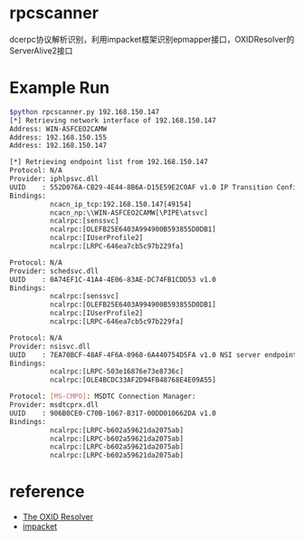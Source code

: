 # rpcscanner
dcerpc协议解析识别，利用impacket框架识别epmapper接口，OXIDResolver的ServerAlive2接口

# Example Run
```bash
$python rpcscanner.py 192.168.150.147                      
[*] Retrieving network interface of 192.168.150.147
Address: WIN-ASFCEO2CAMW
Address: 192.168.150.155
Address: 192.168.150.147

[*] Retrieving endpoint list from 192.168.150.147
Protocol: N/A 
Provider: iphlpsvc.dll 
UUID    : 552D076A-CB29-4E44-8B6A-D15E59E2C0AF v1.0 IP Transition Configuration endpoint
Bindings: 
          ncacn_ip_tcp:192.168.150.147[49154]
          ncacn_np:\\WIN-ASFCEO2CAMW[\PIPE\atsvc]
          ncalrpc:[senssvc]
          ncalrpc:[OLEFB25E6403A994900B593855D0DB1]
          ncalrpc:[IUserProfile2]
          ncalrpc:[LRPC-646ea7cb5c97b229fa]

Protocol: N/A 
Provider: schedsvc.dll 
UUID    : 0A74EF1C-41A4-4E06-83AE-DC74FB1CDD53 v1.0 
Bindings: 
          ncalrpc:[senssvc]
          ncalrpc:[OLEFB25E6403A994900B593855D0DB1]
          ncalrpc:[IUserProfile2]
          ncalrpc:[LRPC-646ea7cb5c97b229fa]

Protocol: N/A 
Provider: nsisvc.dll 
UUID    : 7EA70BCF-48AF-4F6A-8968-6A440754D5FA v1.0 NSI server endpoint
Bindings: 
          ncalrpc:[LRPC-503e16876e73e8736c]
          ncalrpc:[OLE4BCDC33AF2D94FB48768E4E09A55]

Protocol: [MS-CMPO]: MSDTC Connection Manager: 
Provider: msdtcprx.dll 
UUID    : 906B0CE0-C70B-1067-B317-00DD010662DA v1.0 
Bindings: 
          ncalrpc:[LRPC-b602a59621da2075ab]
          ncalrpc:[LRPC-b602a59621da2075ab]
          ncalrpc:[LRPC-b602a59621da2075ab]
          ncalrpc:[LRPC-b602a59621da2075ab]

```

# reference

- [The OXID Resolver](https://airbus-cyber-security.com/the-oxid-resolver-part-1-remote-enumeration-of-network-interfaces-without-any-authentication/)
- [impacket](https://github.com/SecureAuthCorp/impacket)
